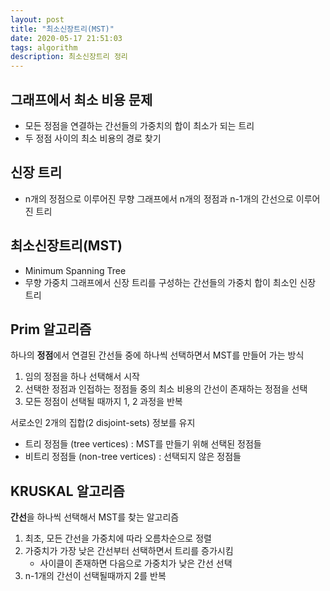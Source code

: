 ```yaml
---
layout: post
title: "최소신장트리(MST)"
date: 2020-05-17 21:51:03
tags: algorithm
description: 최소신장트리 정리
---
```


## 그래프에서 최소 비용 문제

- 모든 정점을 연결하는 간선들의 가중치의 합이 최소가 되는 트리
- 두 정점 사이의 최소 비용의 경로 찾기



## 신장 트리

- n개의 정점으로 이루어진 무향 그래프에서 n개의 정점과 n-1개의 간선으로 이루어진 트리



## 최소신장트리(MST)

- Minimum Spanning Tree
- 무향 가중치 그래프에서 신장 트리를 구성하는 간선들의 가중치 합이 최소인 신장 트리



## Prim 알고리즘

하나의 **정점**에서 연결된 간선들 중에 하나씩 선택하면서 MST를 만들어 가는 방식
1. 임의 정점을 하나 선택해서 시작
2. 선택한 정점과 인접하는 정점들 중의 최소 비용의 간선이 존재하는 정점을 선택
3. 모든 정점이 선택될 때까지 1, 2 과정을 반복



서로소인 2개의 집합(2 disjoint-sets) 정보를 유지
- 트리 정점들 (tree vertices) : MST를 만들기 위해 선택된 정점들
- 비트리 정점들 (non-tree vertices) : 선택되지 않은 정점들



## KRUSKAL 알고리즘

**간선**을 하나씩 선택해서 MST를 찾는 알고리즘
1. 최초, 모든 간선을 가중치에 따라 오름차순으로 정렬
2. 가중치가 가장 낮은 간선부터 선택하면서 트리를 증가시킴
   - 사이클이 존재하면 다음으로 가중치가 낮은 간선 선택
3. n-1개의 간선이 선택될때까지 2를 반복

